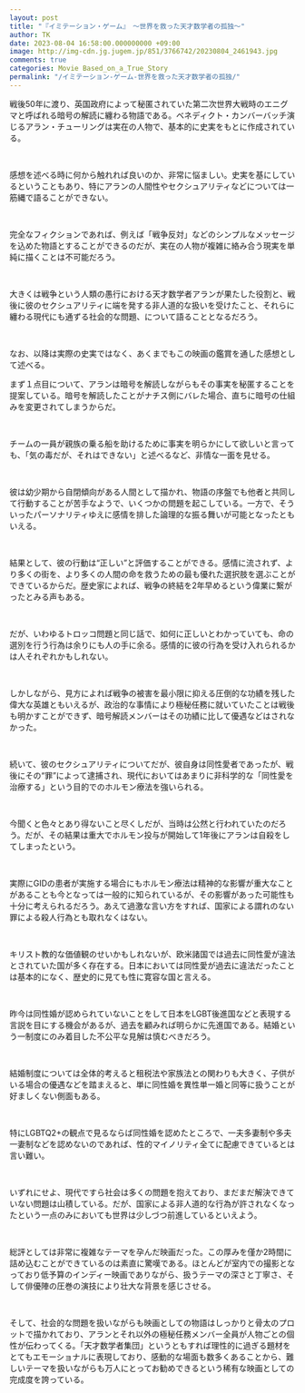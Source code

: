 ```yaml
---
layout: post
title: "『イミテーション・ゲーム』　～世界を救った天才数学者の孤独～"
author: TK
date: 2023-08-04 16:58:00.000000000 +09:00
image: http://img-cdn.jg.jugem.jp/851/3766742/20230804_2461943.jpg
comments: true
categories: Movie Based_on_a_True_Story
permalink: "/イミテーション-ゲーム-世界を救った天才数学者の孤独/"
---
```



<p>戦後50年に渡り、英国政府によって秘匿されていた第二次世界大戦時のエニグマと呼ばれる暗号の解読に纏わる物語である。ベネディクト・カンバーバッチ演じるアラン・チューリングは実在の人物で、基本的に史実をもとに作成されている。</p>

<p>&nbsp;</p>

<p>感想を述べる時に何から触れれば良いのか、非常に悩ましい。史実を基にしているということもあり、特にアランの人間性やセクシュアリティなどについては一筋縄で語ることができない。</p>

<p>&nbsp;</p>

<p>完全なフィクションであれば、例えば「戦争反対」などのシンプルなメッセージを込めた物語とすることができるのだが、実在の人物が複雑に絡み合う現実を単純に描くことは不可能だろう。</p>

<p>&nbsp;</p>

<p>大きくは戦争という人類の愚行における天才数学者アランが果たした役割と、戦後に彼のセクシュアリティに端を発する非人道的な扱いを受けたこと、それらに纏わる現代にも通ずる社会的な問題、について語ることとなるだろう。</p>

<p>&nbsp;</p>

<p>なお、以降は実際の史実ではなく、あくまでもこの映画の鑑賞を通した感想として述べる。</p>

<p>まず１点目について、アランは暗号を解読しながらもその事実を秘匿することを提案している。暗号を解読したことがナチス側にバレた場合、直ちに暗号の仕組みを変更されてしまうからだ。</p>

<p>&nbsp;</p>

<p>チームの一員が親族の乗る船を助けるために事実を明らかにして欲しいと言っても、「気の毒だが、それはできない」と述べるなど、非情な一面を見せる。</p>

<p>&nbsp;</p>

<p>彼は幼少期から自閉傾向がある人間として描かれ、物語の序盤でも他者と共同して行動することが苦手なようで、いくつかの問題を起こしている。一方で、そういったパーソナリティゆえに感情を排した論理的な振る舞いが可能となったともいえる。</p>

<p>&nbsp;</p>

<p>結果として、彼の行動は&ldquo;正しい&rdquo;と評価することができる。感情に流されず、より多くの街を、より多くの人間の命を救うための最も優れた選択肢を選ぶことができているからだ。歴史家によれば、戦争の終結を2年早めるという偉業に繋がったとみる声もある。</p>

<p>&nbsp;</p>

<p>だが、いわゆるトロッコ問題と同じ話で、如何に正しいとわかっていても、命の選別を行う行為は余りにも人の手に余る。感情的に彼の行為を受け入れられるかは人それぞれかもしれない。</p>

<p>&nbsp;</p>

<p>しかしながら、見方によれば戦争の被害を最小限に抑える圧倒的な功績を残した偉大な英雄ともいえるが、政治的な事情により極秘任務に就いていたことは戦後も明かすことができず、暗号解読メンバーはその功績に比して優遇などはされなかった。</p>

<p>&nbsp;</p>

<p>続いて、彼のセクシュアリティについてだが、彼自身は同性愛者であったが、戦後にその&ldquo;罪&rdquo;によって逮捕され、現代においてはあまりに非科学的な「同性愛を治療する」という目的でのホルモン療法を強いられる。</p>

<p>&nbsp;</p>

<p>今聞くと色々とあり得ないこと尽くしだが、当時は公然と行われていたのだろう。だが、その結果は重大でホルモン投与が開始して1年後にアランは自殺をしてしまったという。</p>

<p>&nbsp;</p>

<p>実際にGIDの患者が実施する場合にもホルモン療法は精神的な影響が重大なことがあることも今となっては一般的に知られているが、その影響があった可能性も十分に考えられるだろう。あえて過激な言い方をすれば、国家による謂れのない罪による殺人行為とも取れなくはない。</p>

<p>&nbsp;</p>

<p>キリスト教的な価値観のせいかもしれないが、欧米諸国では過去に同性愛が違法とされていた国が多く存在する。日本においては同性愛が過去に違法だったことは基本的になく、歴史的に見ても性に寛容な国と言える。</p>

<p>&nbsp;</p>

<p>昨今は同性婚が認められていないことをして日本をLGBT後進国などと表現する言説を目にする機会があるが、過去を顧みれば明らかに先進国である。結婚という一制度にのみ着目した不公平な見解は慎むべきだろう。</p>

<p>&nbsp;</p>

<p>結婚制度については全体的考えると租税法や家族法との関わりも大きく、子供がいる場合の優遇などを踏まえると、単に同性婚を異性単一婚と同等に扱うことが好ましくない側面もある。</p>

<p>&nbsp;</p>

<p>特にLGBTQ2+の観点で見るならば同性婚を認めたところで、一夫多妻制や多夫一妻制などを認めないのであれば、性的マイノリティ全てに配慮できているとは言い難い。</p>

<p>&nbsp;</p>

<p>いずれにせよ、現代ですら社会は多くの問題を抱えており、まだまだ解決できていない問題は山積している。だが、国家による非人道的な行為が許されなくなったという一点のみにおいても世界は少しづつ前進しているといえよう。</p>

<p>&nbsp;</p>

<p>総評としては非常に複雑なテーマを孕んだ映画だった。この厚みを僅か2時間に詰め込むことができているのは素直に驚嘆である。ほとんどが室内での撮影となっており低予算のインディー映画でありながら、扱うテーマの深さと丁寧さ、そして俳優陣の圧巻の演技により壮大な背景を感じさせる。</p>

<p>&nbsp;</p>

<p>そして、社会的な問題を扱いながらも映画としての物語はしっかりと骨太のプロットで描かれており、アランとそれ以外の極秘任務メンバー全員が人物ごとの個性が伝わってくる。「天才数学者集団」というともすれば理性的に過ぎる題材をとてもエモーショナルに表現しており、感動的な場面も数多くあることから、難しいテーマを扱いながらも万人にとってお勧めできるという稀有な映画としての完成度を誇っている。</p>
